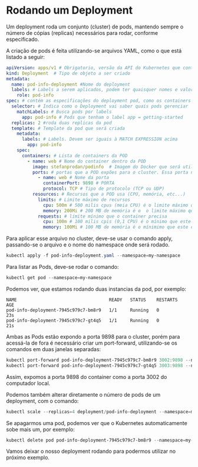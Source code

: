 Rodando um Deployment
=====================

Um deployment roda um conjunto (cluster) de pods, mantendo sempre o número de cópias (replicas) necessários para rodar, conforme especificado.

A criação de pods é feita utilizando-se arquivos YAML, como o que está listado a seguir:

```YAML
apiVersion: apps/v1 # Obrigatorio, versão da API do Kubernetes que contém esse recursos
kind: Deployment  # Tipo de objeto a ser criado
metadata:
  name: pod-info-deployment #Nome do deployment
  labels: # Labels a serem aplicados, podem ter quaisquer nomes e valores
    role: pod-info
spec: # contém as especificações do deployment pod, como os containers que irão rodar, quantidade de pods, etc..
  selector: # Indica como o Deployment vai saber quais pods gerenciar
    matchLabels: # Busca pods por labels
      app: pod-info # Pods que tenham o label app = getting-started
  replicas: 2 #roda duas replicas da pod
  template: # Template da pod que será criada 
    metadata: 
      labels: # Labels. Devem ser iguais à MATCH EXPRESSION acima
        app: pod-info
    spec:
      containers: # Lista de containers da POD 
        - name: web # Nome do container dentro da POD
          image: stefanprodan/podinfo  # Imagem do Docker que será utilizado
          ports: # portas que a POD expões para o cluster. Essa porta não é acessível fora do cluster
            - name: web # Nome da porta
              containerPort: 9898 # PORTA
              protocol: TCP # Tipo de protocolo (TCP ou UDP)
          resources: # Recursos que a POD usa (CPU, memória, etc...)
            limits: # Limite máximo de recursos
              cpu: 500m # 500 milis cpus (meia CPU) é o limite máximo que este container pode usar
              memory: 200Mi # 200 MB de memória é o  o limite máximo que este container pode usar
            requests: # limite mínimo que o container precisa
              cpu: 100m # 100 milis cpis (0,1 CPU) é o mínimo que este container precisa ter reservado
              memory: 100Mi # 100 MB de memória é o mínimimo que este container precisa ter reservado
```

Para aplicar esse arquivo no cluster, deve-se usar o comando apply, passando-se o arquivo e o nome do namespace onde será rodado.

```Powershell
kubectl apply -f pod-info-deployment.yaml --namespace=my-namespace
```

Para listar as Pods, deve-se rodar o comando:

```Powershell
kubectl get pod --namespace=my-namespace
```

Podemos ver, que estamos rodando duas instancias da pod, por exemplo:

```
NAME                                   READY   STATUS    RESTARTS   AGE
pod-info-deployment-7945c979c7-bm8r9   1/1     Running   0          23s
pod-info-deployment-7945c979c7-gt4q5   1/1     Running   0          21s
```

Ambas as Pods estão expondo a porta 9898 para o cluster, porém para acessá-la de fora é necessário criar um port-forward, utilizando-se os comandos em duas janelas separadas:

```Powershell
kubectl port-forward pod-info-deployment-7945c979c7-bm8r9 3002:9898 --namespace=my-namespace
kubectl port-forward pod-info-deployment-7945c979c7-gt4q5 3003:9898 --namespace=my-namespace
```

Assim, expomos a porta 9898 do container como a porta 3002 do computador local.

Podemos também alterar diretamente o número de pods de um deployment, com o comando:

```Powershell
kubectl scale --replicas=4 deployment/pod-info-deployment --namespace=my-namespace
```

Se apagarmos uma pod, podemos ver que o Kubernetes automaticamente sobe mais um, por exemplo:

```Powershell
kubectl delete pod pod-info-deployment-7945c979c7-bm8r9 --namespace=my-namespace
```

Vamos deixar o nosso deployment rodando para podermos utilizar no próximo exemplo.
